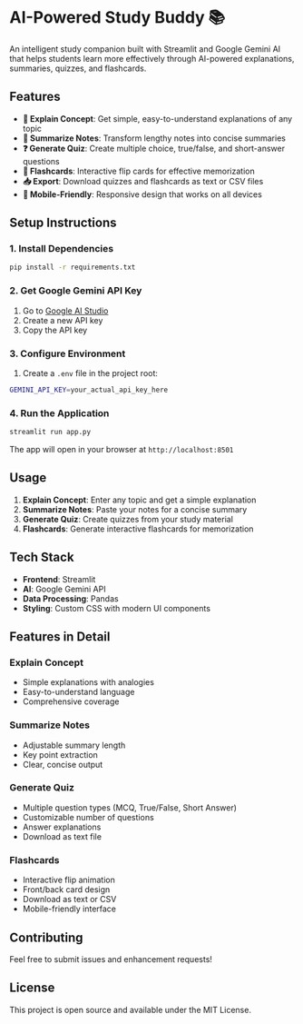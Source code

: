 # AI-Powered Study Buddy 📚

An intelligent study companion built with Streamlit and Google Gemini AI that helps students learn more effectively through AI-powered explanations, summaries, quizzes, and flashcards.

## Features

- **📘 Explain Concept**: Get simple, easy-to-understand explanations of any topic
- **📝 Summarize Notes**: Transform lengthy notes into concise summaries
- **❓ Generate Quiz**: Create multiple choice, true/false, and short-answer questions
- **🎴 Flashcards**: Interactive flip cards for effective memorization
- **📥 Export**: Download quizzes and flashcards as text or CSV files
- **📱 Mobile-Friendly**: Responsive design that works on all devices

## Setup Instructions

### 1. Install Dependencies

```bash
pip install -r requirements.txt
```

### 2. Get Google Gemini API Key

1. Go to [Google AI Studio](https://makersuite.google.com/app/apikey)
2. Create a new API key
3. Copy the API key

### 3. Configure Environment

1. Create a `.env` file in the project root:
```bash
GEMINI_API_KEY=your_actual_api_key_here
```

### 4. Run the Application

```bash
streamlit run app.py
```

The app will open in your browser at `http://localhost:8501`

## Usage

1. **Explain Concept**: Enter any topic and get a simple explanation
2. **Summarize Notes**: Paste your notes for a concise summary
3. **Generate Quiz**: Create quizzes from your study material
4. **Flashcards**: Generate interactive flashcards for memorization

## Tech Stack

- **Frontend**: Streamlit
- **AI**: Google Gemini API
- **Data Processing**: Pandas
- **Styling**: Custom CSS with modern UI components

## Features in Detail

### Explain Concept
- Simple explanations with analogies
- Easy-to-understand language
- Comprehensive coverage

### Summarize Notes
- Adjustable summary length
- Key point extraction
- Clear, concise output

### Generate Quiz
- Multiple question types (MCQ, True/False, Short Answer)
- Customizable number of questions
- Answer explanations
- Download as text file

### Flashcards
- Interactive flip animation
- Front/back card design
- Download as text or CSV
- Mobile-friendly interface

## Contributing

Feel free to submit issues and enhancement requests!

## License

This project is open source and available under the MIT License.
